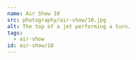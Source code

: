 ```yaml
---
name: Air Show 10
src: photography/air-show/10.jpg
alt: The top of a jet performing a turn.
tags: 
  - air-show
id: air-show/10
---
```

